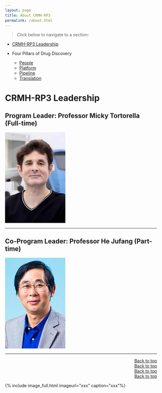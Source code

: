```yaml
---
layout: page
title: About CRMH-RP3
permalink: /about.html
---
```


> Click below to navigate to a section:

- <a href="#leadership">CRMH-RP3 Leadership</a>

- Four Pillars of Drug Discovery

  - <a href="#people">People</a>
  - <a href="#platform">Platform</a>
  - <a href="#pipeline">Pipeline</a>
  - <a href="#translation">Translation</a>

  

# <a name="leadership">CRMH-RP3 Leadership</a>

## Program Leader: Professor Micky Tortorella (Full-time)



![image-20230908212336823](https://raw.githubusercontent.com/tosingfung/images/master/image-20230908212336823.png)







---

## Co-Program Leader: Professor He Jufang (Part-time)

![image-20230908212139265](https://raw.githubusercontent.com/tosingfung/images/master/image-20230908212139265.png)



---





















<div style="text-align:right"><a href="#page">Back to top</a></div>









<div style="text-align:right"><a href="#page">Back to top</a></div>







<div style="text-align:right"><a href="#page">Back to top</a></div>







<div style="text-align:right"><a href="#page">Back to top</a></div>





{% include image_full.html imageurl="xxx" caption="xxx"%}
